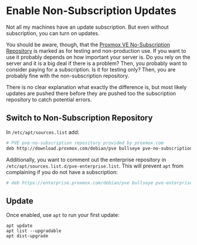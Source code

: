 Enable Non-Subscription Updates
===============================

Not all my machines have an update subscription.
But even without subscription, you can turn on updates.

You should be aware, though, that the [Proxmox VE No-Subscription Repository](https://pve.proxmox.com/wiki/Package_Repositories#sysadmin_no_subscription_repo)
is marked as for testing and non-production use.
If you want to use it probably depends on how important your server is.
Do you rely on the server and it is a big deal if there is a problem?
Then, you probably want to consider paying for a subscription.
Is it for testing only?
Then, you are probably fine with the non-subscription repository.

There is no clear explanation what exactly the difference is,
but most likely updates are pushed there before they are pushed too the subscription repository to catch potential errors.

Switch to Non-Subscription Repository
-------------------------------------

In `/etc/apt/sources.list` add:

```sh
# PVE pve-no-subscription repository provided by proxmox.com
deb http://download.proxmox.com/debian/pve bullseye pve-no-subscription
```

Additionally, you want to comment out the enterprise repository in `/etc/apt/sources.list.d/pve-enterprise.list`.
This will prevent `apt` from complaining if you do not have a subscription:

```sh
# deb https://enterprise.proxmox.com/debian/pve bullseye pve-enterprise
```


## Update

Once enabled, use `apt` to run your first update:

```
apt update
apt list --upgradable
apt dist-upgrade
```
